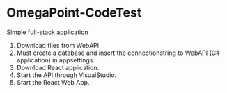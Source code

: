 # OmegaPoint-CodeTest
Simple full-stack application
1. Download files from WebAPI
2. Must create a database and insert the connectionstring to WebAPI (C# application) in appsettings.
3. Download React application.
4. Start the API through VisualStudio.
5. Start the React Web App.

